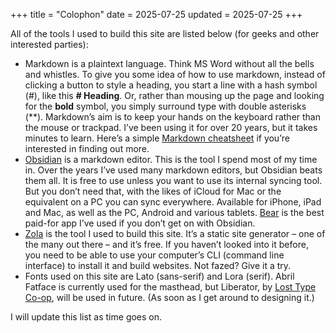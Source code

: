 +++
title = "Colophon"
date = 2025-07-25
updated = 2025-07-25
+++

All of the tools I used to build this site are listed below (for geeks and other interested parties):

- Markdown is a plaintext language. Think MS Word without all the bells and whistles. To give you some idea of how to use markdown, instead of clicking a button to style a heading, you start a line with a hash symbol (#), like this **# Heading**. Or, rather than mousing up the page and looking for the **bold** symbol, you simply surround type with double asterisks (**). Markdown’s aim is to keep your hands on the keyboard rather than the mouse or trackpad. I’ve been using it for over 20 years, but it takes minutes to learn. Here’s a simple [Markdown cheatsheet](https://www.markdownguide.org/cheat-sheet/) if you’re interested in finding out more.  
- [Obsidian](https://obsidian.md) is a markdown editor. This is the tool I spend most of my time in. Over the years I’ve used many markdown editors, but Obsidian beats them all. It is free to use unless you want to use its internal syncing tool. But you don’t need that, with the likes of iCloud for Mac or the equivalent on a PC you can sync everywhere. Available for iPhone, iPad and Mac, as well as the PC, Android and various tablets. [Bear](https://bear.app) is the best paid-for app I’ve used if you don’t get on with Obsidian.  
- [Zola](getzola.org) is the tool I used to build this site. It’s a static site generator – one of the many out there – and it’s free. If you haven’t looked into it before, you need to be able to use your computer’s CLI (command line interface) to install it and build websites. Not fazed? Give it a try.
- Fonts used on this site are Lato (sans-serif) and Lora (serif). Abril Fatface is currently used for the masthead, but Liberator, by [Lost Type Co-op](http://www.losttype.com), will be used in future. (As soon as I get around to designing it.)

I will update this list as time goes on.